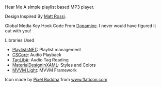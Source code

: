 Hear Me
A simple playlist based MP3 player.

Design Inspired By [Matt Rossi](https://dribbble.com/shots/2313399-Daily-UI-Day-9-Music-Player).

Global Media Key Hook Code From [Dopamine](https://github.com/digimezzo/Dopamine). I never would have figured it out with you!

Libraries Used
* [PlaylistsNET](https://github.com/tmk907/PlaylistsNET): Playlist management
* [CSCore](https://github.com/filoe/cscore): Audio Playback
* [TagLib#](https://github.com/mono/taglib-sharp/): Audio Tag Reading
* [MaterialDesignInXAML](https://github.com/MaterialDesignInXAML/MaterialDesignInXamlToolkit): Styles and Colors
* [MVVM Light](https://github.com/lbugnion/mvvmlight/): MVVM Framework


Icon made by [Pixel Buddha](https://www.flaticon.com/authors/pixel-buddha) from www.flaticon.com 
